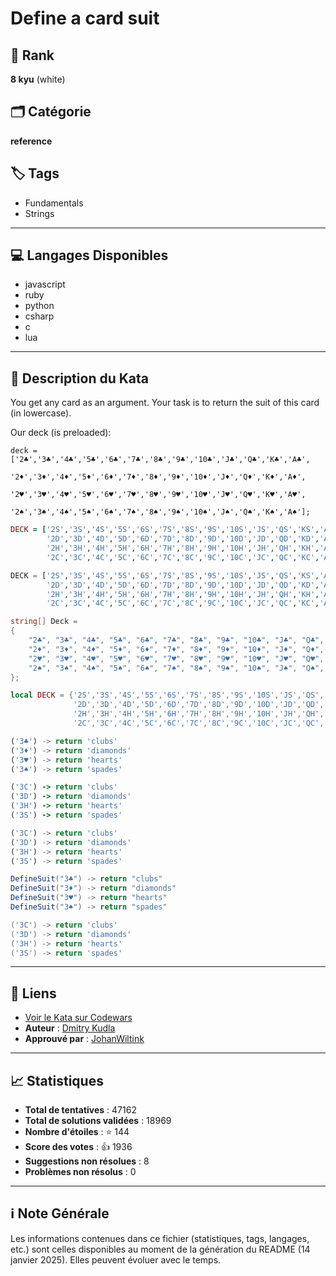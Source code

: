 # Define a card suit

## 🏅 Rank
**8 kyu** (white)

## 🗂️ Catégorie
**reference**

## 🏷️ Tags
- Fundamentals
- Strings

---

## 💻 Langages Disponibles
- javascript
- ruby
- python
- csharp
- c
- lua

---

## 📜 Description du Kata

You get any card as an argument. Your task is to return the suit of this card (in lowercase).

Our deck (is preloaded):
```javascript,c
deck = ['2♣','3♣','4♣','5♣','6♣','7♣','8♣','9♣','10♣','J♣','Q♣','K♣','A♣',
        '2♦','3♦','4♦','5♦','6♦','7♦','8♦','9♦','10♦','J♦','Q♦','K♦','A♦',
        '2♥','3♥','4♥','5♥','6♥','7♥','8♥','9♥','10♥','J♥','Q♥','K♥','A♥',
        '2♠','3♠','4♠','5♠','6♠','7♠','8♠','9♠','10♠','J♠','Q♠','K♠','A♠'];
```
```ruby
DECK = ['2S','3S','4S','5S','6S','7S','8S','9S','10S','JS','QS','KS','AS',
        '2D','3D','4D','5D','6D','7D','8D','9D','10D','JD','QD','KD','AD',
        '2H','3H','4H','5H','6H','7H','8H','9H','10H','JH','QH','KH','AH',
        '2C','3C','4C','5C','6C','7C','8C','9C','10C','JC','QC','KC','AC']
```
```python
DECK = ['2S','3S','4S','5S','6S','7S','8S','9S','10S','JS','QS','KS','AS',
        '2D','3D','4D','5D','6D','7D','8D','9D','10D','JD','QD','KD','AD',
        '2H','3H','4H','5H','6H','7H','8H','9H','10H','JH','QH','KH','AH',
        '2C','3C','4C','5C','6C','7C','8C','9C','10C','JC','QC','KC','AC']
```
```csharp
string[] Deck =
{
    "2♣", "3♣", "4♣", "5♣", "6♣", "7♣", "8♣", "9♣", "10♣", "J♣", "Q♣", "K♣", "A♣",
    "2♦", "3♦", "4♦", "5♦", "6♦", "7♦", "8♦", "9♦", "10♦", "J♦", "Q♦", "K♦", "A♦",
    "2♥", "3♥", "4♥", "5♥", "6♥", "7♥", "8♥", "9♥", "10♥", "J♥", "Q♥", "K♥", "A♥",
    "2♠", "3♠", "4♠", "5♠", "6♠", "7♠", "8♠", "9♠", "10♠", "J♠", "Q♠", "K♠", "A♠"
};
```
```lua
local DECK = {'2S','3S','4S','5S','6S','7S','8S','9S','10S','JS','QS','KS','AS',
              '2D','3D','4D','5D','6D','7D','8D','9D','10D','JD','QD','KD','AD',
              '2H','3H','4H','5H','6H','7H','8H','9H','10H','JH','QH','KH','AH',
              '2C','3C','4C','5C','6C','7C','8C','9C','10C','JC','QC','KC','AC'}
```

```javascript
('3♣') -> return 'clubs'
('3♦') -> return 'diamonds'
('3♥') -> return 'hearts'
('3♠') -> return 'spades'
```
```ruby
('3C') -> return 'clubs'
('3D') -> return 'diamonds'
('3H') -> return 'hearts'
('3S') -> return 'spades'
```
```python
('3C') -> return 'clubs'
('3D') -> return 'diamonds'
('3H') -> return 'hearts'
('3S') -> return 'spades'
```
```csharp
DefineSuit("3♣") -> return "clubs"
DefineSuit("3♦") -> return "diamonds"
DefineSuit("3♥") -> return "hearts"
DefineSuit("3♠") -> return "spades"
```
```lua
('3C') -> return 'clubs'
('3D') -> return 'diamonds'
('3H') -> return 'hearts'
('3S') -> return 'spades'
```

---

## 🔗 Liens
- [Voir le Kata sur Codewars](https://www.codewars.com/kata/5a360620f28b82a711000047)
- **Auteur** : [Dmitry Kudla](https://www.codewars.com/users/Dmitry%20Kudla)
- **Approuvé par** : [JohanWiltink](https://www.codewars.com/users/JohanWiltink)

---

## 📈 Statistiques
- **Total de tentatives** : 47162
- **Total de solutions validées** : 18969
- **Nombre d'étoiles** : ⭐ 144
- **Score des votes** : 👍 1936
- **Suggestions non résolues** : 8
- **Problèmes non résolus** : 0

---

## ℹ️ Note Générale
Les informations contenues dans ce fichier (statistiques, tags, langages, etc.) sont celles disponibles au moment de la génération du README (14 janvier 2025). Elles peuvent évoluer avec le temps.
